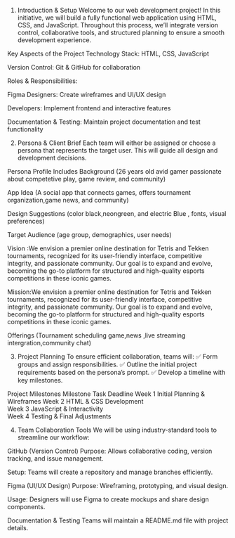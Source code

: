 1. Introduction & Setup
Welcome to our web development project! In this initiative, we will build a fully functional web application using HTML, CSS, and JavaScript. Throughout this process, we’ll integrate version control, collaborative tools, and structured planning to ensure a smooth development experience.

Key Aspects of the Project
Technology Stack: HTML, CSS, JavaScript

Version Control: Git & GitHub for collaboration

Roles & Responsibilities:

Figma Designers: Create wireframes and UI/UX design

Developers: Implement frontend and interactive features

Documentation & Testing: Maintain project documentation and test functionality

2. Persona & Client Brief
Each team will either be assigned or choose a persona that represents the target user. This will guide all design and development decisions.

Persona Profile Includes
Background (26 years old avid gamer passionate about competetive play, game review, and community)

App Idea (A social app that connects games, offers tournament organization,game news, and community)

Design Suggestions (color black,neongreen, and  electric Blue , fonts, visual preferences)

Target Audience (age group, demographics, user needs)

Vision :We envision a premier online destination for Tetris and Tekken tournaments, recognized for its user-friendly interface, competitive integrity, and passionate community. Our goal is to expand and evolve, becoming the go-to platform for structured and high-quality esports competitions in these iconic games.

Mission:We envision a premier online destination for Tetris and Tekken tournaments, recognized for its user-friendly interface, competitive integrity, and passionate community. Our goal is to expand and evolve, becoming the go-to platform for structured and high-quality esports competitions in these iconic games.

Offerings (Tournament scheduling game,news ,live streaming intergration,community chat)

3. Project Planning
To ensure efficient collaboration, teams will:
✅ Form groups and assign responsibilities.
✅ Outline the initial project requirements based on the persona’s prompt.
✅ Develop a timeline with key milestones.

Project Milestones
Milestone	Task	Deadline
Week 1	Initial Planning & Wireframes
Week 2	HTML & CSS Development	
Week 3	JavaScript & Interactivity	
Week 4	Testing & Final Adjustments	


4. Team Collaboration Tools
We will be using industry-standard tools to streamline our workflow:

 GitHub (Version Control)
Purpose: Allows collaborative coding, version tracking, and issue management.

Setup: Teams will create a repository and manage branches efficiently.

 Figma (UI/UX Design)
Purpose: Wireframing, prototyping, and visual design.

Usage: Designers will use Figma to create mockups and share design components.

 Documentation & Testing
Teams will maintain a README.md file with project details.

